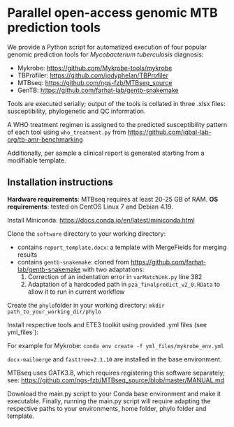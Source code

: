 # Parallel open-access genomic MTB prediction tools

We provide a Python script for automatized execution of four popular genomic prediction tools for *Mycobacterium tuberculosis* diagnosis:
- Mykrobe: https://github.com/Mykrobe-tools/mykrobe
- TBProfiler: https://github.com/jodyphelan/TBProfiler
- MTBseq: https://github.com/ngs-fzb/MTBseq_source
- GenTB: https://github.com/farhat-lab/gentb-snakemake

Tools are executed serially; output of the tools is collated in three .xlsx files: susceptibility, phylogenetic and QC information.

A WHO treatment regimen is assigned to the predicted susceptibility pattern of each tool using `who_treatment.py` from https://github.com/iqbal-lab-org/tb-amr-benchmarking

Additionally, per sample a clinical report is generated starting from a modifiable template.

## Installation instructions

**Hardware requirements**: MTBseq requires at least 20-25 GB of RAM.
**OS requirements**: tested on CentOS Linux 7 and Debian 4.19.

Install Miniconda: https://docs.conda.io/en/latest/miniconda.html

Clone the `software` directory to your working directory:
- contains `report_template.docx`: a template with MergeFields for merging results
- contains `gentb-snakemake`: cloned from https://github.com/farhat-lab/gentb-snakemake with two adaptations:
   1) Correction of an indentation error in `varMatchUnk.py` line 382
   2) Adaptation of a hardcoded path in `pza_finalpredict_v2_0.RData` to allow it to run in current workflow

Create the `phylo`folder in your working directory: `mkdir path_to_your_working_dir/phylo`

Install respective tools and ETE3 toolkit using provided .yml files (see yml_files`):

For example for Mykrobe:
`conda env create -f yml_files/mykrobe_env.yml`

`docx-mailmerge` and `fasttree=2.1.10` are installed in the base environment.

MTBseq uses GATK3.8, which requires registering this software separately; see: https://github.com/ngs-fzb/MTBseq_source/blob/master/MANUAL.md

Download the main.py script to your Conda base environment and make it executable.
Finally, running the main.py script will require adapting the respective paths to your environments, home folder, phylo folder and template.


